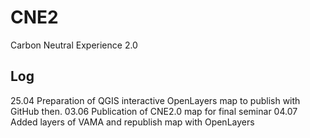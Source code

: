 # CNE2
Carbon Neutral Experience 2.0

## Log
25.04 Preparation of QGIS interactive OpenLayers map to publish with GitHub then.
03.06 Publication of CNE2.0 map for final seminar
04.07 Added layers of VAMA and republish map with OpenLayers
